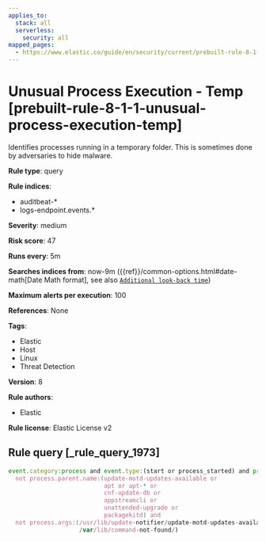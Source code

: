 ```yaml
---
applies_to:
  stack: all
  serverless:
    security: all
mapped_pages:
  - https://www.elastic.co/guide/en/security/current/prebuilt-rule-8-1-1-unusual-process-execution-temp.html
---
```


# Unusual Process Execution - Temp [prebuilt-rule-8-1-1-unusual-process-execution-temp]

Identifies processes running in a temporary folder. This is sometimes done by adversaries to hide malware.

**Rule type**: query

**Rule indices**:

* auditbeat-*
* logs-endpoint.events.*

**Severity**: medium

**Risk score**: 47

**Runs every**: 5m

**Searches indices from**: now-9m ({{ref}}/common-options.html#date-math[Date Math format], see also [`Additional look-back time`](docs-content://solutions/security/detect-and-alert/create-detection-rule.md#rule-schedule))

**Maximum alerts per execution**: 100

**References**: None

**Tags**:

* Elastic
* Host
* Linux
* Threat Detection

**Version**: 8

**Rule authors**:

* Elastic

**Rule license**: Elastic License v2

## Rule query [_rule_query_1973]

```js
event.category:process and event.type:(start or process_started) and process.working_directory:/tmp and
  not process.parent.name:(update-motd-updates-available or
                           apt or apt-* or
                           cnf-update-db or
                           appstreamcli or
                           unattended-upgrade or
                           packagekitd) and
  not process.args:(/usr/lib/update-notifier/update-motd-updates-available or
                    /var/lib/command-not-found/)
```


